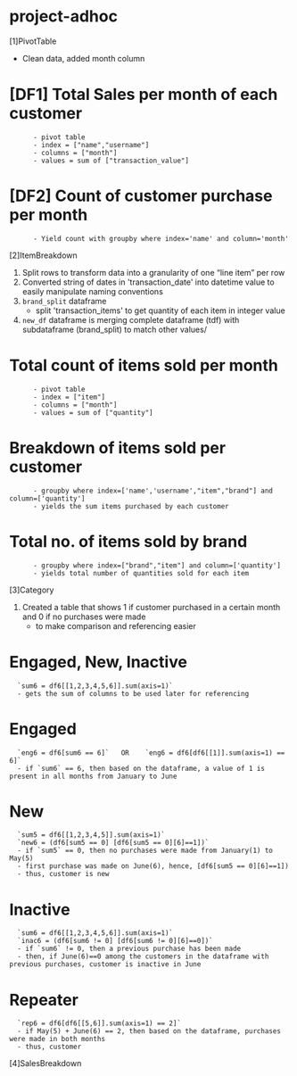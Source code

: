 # project-adhoc

[1]PivotTable
   - Clean data, added month column

  # [DF1] Total Sales per month of each customer
          - pivot table
          - index = ["name","username"]
          - columns = ["month"]  
          - values = sum of ["transaction_value"]

  # [DF2] Count of customer purchase per month
          - Yield count with groupby where index='name' and column='month'
 
 
[2]ItemBreakdown
   1. Split rows to transform data into a granularity of one “line item” per row
   2. Converted string of dates in 'transaction_date' into datetime value to easily manipulate naming conventions
   3. `brand_split` dataframe
       - split 'transaction_items' to get quantity of each item in integer value 
   4. `new_df` dataframe is merging complete dataframe (tdf) with subdataframe (brand_split) to match other values/

  # Total count of items sold per month
          - pivot table
          - index = ["item"]
          - columns = ["month"]  
          - values = sum of ["quantity"]

  # Breakdown of items sold per customer
          - groupby where index=['name','username',"item","brand"] and column=['quantity']
          - yields the sum items purchased by each customer

  # Total no. of items sold by brand
          - groupby where index=["brand","item"] and column=['quantity']
          - yields total number of quantities sold for each item 


[3]Category
  1. Created a table that shows 1 if customer purchased in a certain month and 0 if no purchases were made
      - to make comparison and referencing easier
  
  # Engaged, New, Inactive
      `sum6 = df6[[1,2,3,4,5,6]].sum(axis=1)`
      - gets the sum of columns to be used later for referencing
  
  # Engaged
      `eng6 = df6[sum6 == 6]`   OR    `eng6 = df6[df6[[1]].sum(axis=1) == 6]`
      - if `sum6` == 6, then based on the dataframe, a value of 1 is present in all months from January to June
  
  # New
      `sum5 = df6[[1,2,3,4,5]].sum(axis=1)`
      `new6 = (df6[sum5 == 0] [df6[sum5 == 0][6]==1])`
      - if `sum5` == 0, then no purchases were made from January(1) to May(5)
      - first purchase was made on June(6), hence, [df6[sum5 == 0][6]==1])
      - thus, customer is new
  
  # Inactive
      `sum6 = df6[[1,2,3,4,5,6]].sum(axis=1)`
      `inac6 = (df6[sum6 != 0] [df6[sum6 != 0][6]==0])`
      - if `sum6` != 0, then a previous purchase has been made
      - then, if June(6)==0 among the customers in the dataframe with previous purchases, customer is inactive in June
  
  # Repeater
      `rep6 = df6[df6[[5,6]].sum(axis=1) == 2]`
      - if May(5) + June(6) == 2, then based on the dataframe, purchases were made in both months
      - thus, customer 
  

[4]SalesBreakdown


